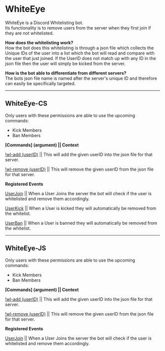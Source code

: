 # WhiteEye

WhiteEye is a Discord Whitelisting bot.  
Its functionality is to remove users from the server when they first join if they are not whitelisted.

**How does the whitelisting work?**  
How the bot does this whitelisting is through a json file which collects the Unique IDs of the user into a list which the bot will read and compare with the user that just joined. If the UserID does not match up with any ID in the json file then the user will simply be kicked from the server.

**How is the bot able to differentiate from different servers?**  
The bots json file name is named after the server's unique ID and therefore can easily be specifically targeted.

<hr>

## WhiteEye-CS

Only users with these permissions are able to use the upcoming commands:

- Kick Members
- Ban Members



**[Commands] (argument) || Context** 

<u>!wl-add (userID)</u> || This will add the given userID into the json file for that server.

<u>!wl-remove (userID)</u> || This will remove the given userID from the json file for that server.



**Registered Events**

<u>UserJoin</u> || When a User Joins the server the bot will check if the user is whitelisted and remove them accordingly.

<u>UserKick</u> || When a User is kicked they will automatically be removed from the whitelist.

<u>UserBan</u> || When a User is banned they will automatically be removed from the whitelist.



<hr>

## WhiteEye-JS

Only users with these permissions are able to use the upcoming commands:

- Kick Members
- Ban Members



**[Commands] (argument) || Context** 

<u>!wl-add (userID)</u> || This will add the given userID into the json file for that server.

<u>!wl-remove (userID)</u> || This will remove the given userID from the json file for that server.



**Registered Events**

<u>UserJoin</u> || When a User Joins the server the bot will check if the user is whitelisted and remove them accordingly.
